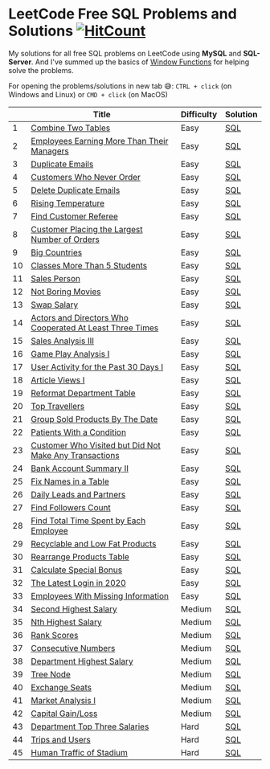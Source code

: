 # LeetCode Free SQL Problems and Solutions [![HitCount](http://hits.dwyl.com/MoamenAlaa0/LeetCode-Free-SQL-Problems.svg)](http://hits.dwyl.com/MoamenAlaa0/LeetCode-Free-SQL-Problems)
My solutions for all free SQL problems on LeetCode using **MySQL** and **SQL-Server**. And I've summed up the basics of [Window Functions](https://github.com/MoamenAlaa0/SQL_learning/tree/main/Window%20Functions%20Summary) for helping solve the problems.

For opening the problems/solutions in new tab :sweat_smile:: `CTRL + click` (on Windows and Linux) or `CMD + click` (on MacOS) 

|    | Title                                                      | Difficulty | Solution |
|----|------------------------------------------------------------|------------|----------|
| 1 | [Combine Two Tables](https://leetcode.com/problems/combine-two-tables/) | Easy |[SQL](https://github.com/MoamenAlaa0/SQL_learning/blob/main/Solutions/Combine%20Two%20Tables.sql) |
| 2 | [Employees Earning More Than Their Managers](https://leetcode.com/problems/employees-earning-more-than-their-managers/) | Easy |[SQL](https://github.com/MoamenAlaa0/SQL_learning/blob/main/Solutions/Employees%20Earning%20More%20Than%20Their%20Managers.sql)
| 3 | [Duplicate Emails](https://leetcode.com/problems/duplicate-emails/) | Easy |[SQL](https://github.com/MoamenAlaa0/SQL_learning/blob/main/Solutions/Duplicate%20Emails.sql)
| 4 | [Customers Who Never Order](https://leetcode.com/problems/customers-who-never-order/) | Easy |[SQL](https://github.com/MoamenAlaa0/SQL_learning/blob/main/Solutions/Customers%20Who%20Never%20Order.sql)
| 5 | [Delete Duplicate Emails](https://leetcode.com/problems/delete-duplicate-emails/) | Easy |[SQL](https://github.com/MoamenAlaa0/SQL_learning/blob/main/Solutions/Delete%20Duplicate%20Emails.sql)
| 6 | [Rising Temperature](https://leetcode.com/problems/rising-temperature/) | Easy |[SQL](https://github.com/MoamenAlaa0/SQL_learning/blob/main/Solutions/Rising%20Temperature.sql)
| 7 | [Find Customer Referee](https://leetcode.com/problems/find-customer-referee/) | Easy |[SQL](https://github.com/MoamenAlaa0/SQL_learning/blob/main/Solutions/Find%20Customer%20Referee.sql)
| 8 | [Customer Placing the Largest Number of Orders](https://leetcode.com/problems/customer-placing-the-largest-number-of-orders/) | Easy |[SQL](https://github.com/MoamenAlaa0/SQL_learning/blob/main/Solutions/Customer%20Placing%20the%20Largest%20Number%20of%20Orders.sql)
| 9 | [Big Countries](https://leetcode.com/problems/big-countries/) | Easy |[SQL](https://github.com/MoamenAlaa0/SQL_learning/blob/main/Solutions/Big%20Countries.sql)
| 10 | [Classes More Than 5 Students](https://leetcode.com/problems/classes-more-than-5-students/) | Easy |[SQL](https://github.com/MoamenAlaa0/SQL_learning/blob/main/Solutions/Classes%20More%20Than%205%20Students.sql)
| 11 | [Sales Person](https://leetcode.com/problems/sales-person/) | Easy |[SQL](https://github.com/MoamenAlaa0/SQL_learning/blob/main/Solutions/Sales%20Person.sql)
| 12 | [Not Boring Movies](https://leetcode.com/problems/not-boring-movies/) | Easy |[SQL](https://github.com/MoamenAlaa0/SQL_learning/blob/main/Solutions/Not%20Boring%20Movies.sql)
| 13 | [Swap Salary](https://leetcode.com/problems/swap-salary/) | Easy |[SQL](https://github.com/MoamenAlaa0/SQL_learning/blob/main/Solutions/Swap%20Salary.sql)
| 14 | [Actors and Directors Who Cooperated At Least Three Times](https://leetcode.com/problems/actors-and-directors-who-cooperated-at-least-three-times/) | Easy |[SQL](https://github.com/MoamenAlaa0/SQL_learning/blob/main/Solutions/Actors%20and%20Directors%20Who%20Cooperated%20At%20Least%20Three%20Times.sql)
| 15 | [Sales Analysis III](https://leetcode.com/problems/sales-analysis-iii/) | Easy |[SQL](https://github.com/MoamenAlaa0/SQL_learning/blob/main/Solutions/Sales%20Analysis%20III.sql)
| 16 | [Game Play Analysis I](https://leetcode.com/problems/game-play-analysis-i/) | Easy |[SQL](https://github.com/MoamenAlaa0/SQL_learning/blob/main/Solutions/Game%20Play%20Analysis%20I.sql)
| 17 | [User Activity for the Past 30 Days I](https://leetcode.com/problems/user-activity-for-the-past-30-days-i/) | Easy |[SQL](https://github.com/MoamenAlaa0/SQL_learning/blob/main/Solutions/User%20Activity%20for%20the%20Past%2030%20Days%20I.sql)
| 18 | [Article Views I](https://leetcode.com/problems/article-views-i/) | Easy |[SQL](https://github.com/MoamenAlaa0/SQL_learning/blob/main/Solutions/Article%20Views%20I.sql)
| 19 | [Reformat Department Table](https://leetcode.com/problems/reformat-department-table/) | Easy |[SQL](https://github.com/MoamenAlaa0/SQL_learning/blob/main/Solutions/Reformat%20Department%20Table.sql)
| 20 | [Top Travellers](https://leetcode.com/problems/top-travellers/) | Easy |[SQL](https://github.com/MoamenAlaa0/SQL_learning/blob/main/Solutions/Top%20Travellers.sql)
| 21 | [Group Sold Products By The Date](https://leetcode.com/problems/group-sold-products-by-the-date/) | Easy |[SQL](https://github.com/MoamenAlaa0/SQL_learning/blob/main/Solutions/Group%20Sold%20Products%20By%20The%20Date.sql)
| 22 | [Patients With a Condition](https://leetcode.com/problems/patients-with-a-condition/) | Easy |[SQL](https://github.com/MoamenAlaa0/SQL_learning/blob/main/Solutions/Patients%20With%20a%20Condition.sql)
| 23 | [Customer Who Visited but Did Not Make Any Transactions](https://leetcode.com/problems/customer-who-visited-but-did-not-make-any-transactions/) | Easy |[SQL](https://github.com/MoamenAlaa0/SQL_learning/blob/main/Solutions/Customer%20Who%20Visited%20but%20Did%20Not%20Make%20Any%20Transactions.sql)
| 24 | [Bank Account Summary II](https://leetcode.com/problems/bank-account-summary-ii/) | Easy |[SQL](https://github.com/MoamenAlaa0/SQL_learning/blob/main/Solutions/Bank%20Account%20Summary%20II.sql)
| 25 | [Fix Names in a Table](https://leetcode.com/problems/fix-names-in-a-table/) | Easy |[SQL](https://github.com/MoamenAlaa0/SQL_learning/blob/main/Solutions/Fix%20Names%20in%20a%20Table.sql)
| 26 | [Daily Leads and Partners](https://leetcode.com/problems/daily-leads-and-partners/) | Easy |[SQL](https://github.com/MoamenAlaa0/SQL_learning/blob/main/Solutions/Daily%20Leads%20and%20Partners.sql)
| 27 | [Find Followers Count](https://leetcode.com/problems/find-followers-count/) | Easy |[SQL](https://github.com/MoamenAlaa0/SQL_learning/blob/main/Solutions/Find%20Followers%20Count.sql)
| 28 | [Find Total Time Spent by Each Employee](https://leetcode.com/problems/find-total-time-spent-by-each-employee/) | Easy |[SQL](https://github.com/MoamenAlaa0/SQL_learning/blob/main/Solutions/Find%20Total%20Time%20Spent%20by%20Each%20Employee.sql)
| 29 | [Recyclable and Low Fat Products](https://leetcode.com/problems/recyclable-and-low-fat-products/) | Easy |[SQL](https://github.com/MoamenAlaa0/SQL_learning/blob/main/Solutions/Recyclable%20and%20Low%20Fat%20Products.sql)
| 30 | [Rearrange Products Table](https://leetcode.com/problems/rearrange-products-table/) | Easy |[SQL](https://github.com/MoamenAlaa0/SQL_learning/blob/main/Solutions/Rearrange%20Products%20Table.sql)
| 31 | [Calculate Special Bonus](https://leetcode.com/problems/calculate-special-bonus/) | Easy |[SQL](https://github.com/MoamenAlaa0/SQL_learning/blob/main/Solutions/Calculate%20Special%20Bonus.sql)
| 32 | [The Latest Login in 2020](https://leetcode.com/problems/the-latest-login-in-2020/) | Easy |[SQL](https://github.com/MoamenAlaa0/SQL_learning/blob/main/Solutions/The%20Latest%20Login%20in%202020.sql)
| 33 | [Employees With Missing Information](https://leetcode.com/problems/employees-with-missing-information/) | Easy |[SQL](https://github.com/MoamenAlaa0/SQL_learning/blob/main/Solutions/Employees%20With%20Missing%20Information.sql)
| 34 | [Second Highest Salary](https://leetcode.com/problems/second-highest-salary/) | Medium |[SQL](https://github.com/MoamenAlaa0/SQL_learning/blob/main/Solutions/Second%20Highest%20Salary.sql)
| 35 | [Nth Highest Salary](https://leetcode.com/problems/nth-highest-salary/) | Medium |[SQL](https://github.com/MoamenAlaa0/SQL_learning/blob/main/Solutions/Nth%20Highest%20Salary.sql)
| 36 | [Rank Scores](https://leetcode.com/problems/rank-scores/) | Medium |[SQL](https://github.com/MoamenAlaa0/SQL_learning/blob/main/Solutions/Rank%20Scores.sql)
| 37 | [Consecutive Numbers](https://leetcode.com/problems/consecutive-numbers/) | Medium |[SQL](https://github.com/MoamenAlaa0/SQL_learning/blob/main/Solutions/Consecutive%20Numbers.sql)
| 38 | [Department Highest Salary](https://leetcode.com/problems/department-highest-salary/) | Medium |[SQL](https://github.com/MoamenAlaa0/SQL_learning/blob/main/Solutions/Department%20Highest%20Salary.sql)
| 39 | [Tree Node](https://leetcode.com/problems/tree-node/) | Medium |[SQL](https://github.com/MoamenAlaa0/SQL_learning/blob/main/Solutions/Tree%20Node.sql)
| 40 | [Exchange Seats](https://leetcode.com/problems/exchange-seats/) | Medium |[SQL](https://github.com/MoamenAlaa0/SQL_learning/blob/main/Solutions/Exchange%20Seats.sql)
| 41 | [Market Analysis I](https://leetcode.com/problems/market-analysis-i/) | Medium |[SQL](https://github.com/MoamenAlaa0/SQL_learning/blob/main/Solutions/Market%20Analysis%20I.sql)
| 42 | [Capital Gain/Loss](https://leetcode.com/problems/capital-gainloss/) | Medium |[SQL](https://github.com/MoamenAlaa0/SQL_learning/blob/main/Solutions/Capital%20GainLoss.sql)
| 43 | [Department Top Three Salaries](https://leetcode.com/problems/department-top-three-salaries/) | Hard |[SQL](https://github.com/MoamenAlaa0/SQL_learning/blob/main/Solutions/Department%20Top%20Three%20Salaries.sql)
| 44 | [Trips and Users](https://leetcode.com/problems/trips-and-users/) | Hard |[SQL](https://github.com/MoamenAlaa0/SQL_learning/blob/main/Solutions/Trips%20and%20Users.sql)
| 45 | [Human Traffic of Stadium](https://leetcode.com/problems/human-traffic-of-stadium/) | Hard |[SQL](https://github.com/MoamenAlaa0/SQL_learning/blob/main/Solutions/Human%20Traffic%20of%20Stadium.sql)
